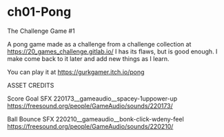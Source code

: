 # ch01-Pong
The Challenge Game #1

A pong game made as a challenge from a challenge collection at https://20_games_challenge.gitlab.io/
I has its flaws, but is good enough. I make come back to it later and add new things as I learn.

You can play it at https://gurkgamer.itch.io/pong

ASSET CREDITS

Score Goal SFX
220173__gameaudio__spacey-1uppower-up
https://freesound.org/people/GameAudio/sounds/220173/

Ball Bounce SFX
220210__gameaudio__bonk-click-wdeny-feel
https://freesound.org/people/GameAudio/sounds/220210/
